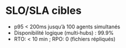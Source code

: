 # SLO/SLA cibles

- p95 < 200ms jusqu’à 100 agents simultanés
- Disponibilité logique (multi‑hubs) : 99.9%
- RTO: < 10 min ; RPO: 0 (fichiers répliqués)
